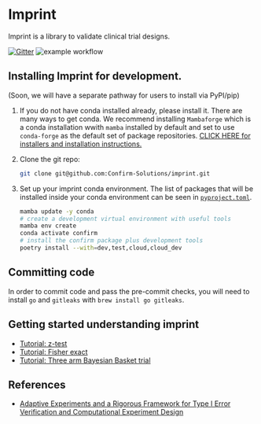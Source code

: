 # Imprint

Imprint is a library to validate clinical trial designs.

[![Gitter](https://img.shields.io/gitter/room/confirm_imprint/community)](https://gitter.im/confirm_imprint/community#)
![example workflow](https://github.com/Confirm-Solutions/imprint/actions/workflows/test.yml/badge.svg)

## Installing Imprint for development.

(Soon, we will have a separate pathway for users to install via PyPI/pip)

1. If you do not have conda installed already, please install it. There are
   many ways to get conda. We recommend installing `Mambaforge` which is a
   conda installation wwith `mamba` installed by default and set to use
   `conda-forge` as the default set of package repositories. [CLICK HERE for
   installers and installation
   instructions.](https://github.com/conda-forge/miniforge#mambaforge)
2. Clone the git repo:

   ```bash
   git clone git@github.com:Confirm-Solutions/imprint.git
   ```

3. Set up your imprint conda environment. The list of packages that will be
   installed inside your conda environment can be seen
   in [`pyproject.toml`](pyproject.toml).

   ```bash
   mamba update -y conda
   # create a development virtual environment with useful tools
   mamba env create
   conda activate confirm
   # install the confirm package plus development tools
   poetry install --with=dev,test,cloud,cloud_dev
   ```
   
## Committing code

In order to commit code and pass the pre-commit checks, you will need to install `go` and `gitleaks` with `brew install go gitleaks`.

## Getting started understanding imprint

- [Tutorial: z-test](./tutorials/basket.ipynb)
- [Tutorial: Fisher exact](./tutorials/basket.ipynb)
- [Tutorial: Three arm Bayesian Basket trial](./tutorials/basket.ipynb)

## References

- [Adaptive Experiments and a Rigorous Framework for Type I Error Verification and Computational Experiment Design](https://arxiv.org/abs/2205.09369)
